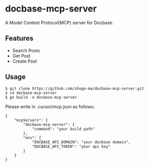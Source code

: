 # docbase-mcp-server

A Model Context Protocol(MCP) server for Docbase.

## Features

- Search Posts
- Get Post
- Create Post

## Usage

```
$ git clone https://github.com/shogo-ma/docbase-mcp-server.git
$ cd docbase-mcp-server
$ go build -o docbase-mcp-server
```

Please write in .cursor/mcp.json as follows:

```
{
    "mcpServers": {
        "docbase-mcp-server": {
            "command": "your build path"
        },
        "env": {
            "DOCBASE_API_DOMAIN": "your docbase domain",
            "DOCBASE_API_TOKEN": "your api key"
        }
    }
}
```

